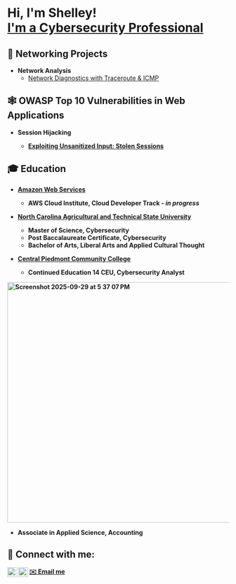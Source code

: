 <h1>Hi, I'm Shelley! <br/><a href="https://www.linkedin.com/in/shelleysearcy/">I'm a Cybersecurity Professional</a></h1>

<h2>🛜 Networking Projects</h2>

- <b>Network Analysis</b>
  - [Network Diagnostics with Traceroute & ICMP](https://github.com/Shell-in-Command/Networking-Projects/tree/main)

<h2>🕸️ OWASP Top 10 Vulnerabilities in Web Applications</h2>

- <b>Session Hijacking
    - [Exploiting Unsanitized Input: Stolen Sessions](https://github.com/CTRLShelley/Session-Hijacking)


<h2> 🎓 Education</h2>

- [<b>Amazon Web Services</b>](https://aws.amazon.com/?nc2=h_home)
  - AWS Cloud Institute, Cloud Developer Track - <i>in progress</i>


- <b>[North Carolina Agricultural and Technical State University</b>](https://www.ncat.edu)
  - Master of Science, Cybersecurity
  - Post Baccalaureate Certificate, Cybersecurity
  - Bachelor of Arts, Liberal Arts and Applied Cultural Thought


- [<b>Central Piedmont Community College</b>](https://www.cpcc.edu)
  - Continued Education 14 CEU, Cybersecurity Analyst
<img width="711" height="548" alt="Screenshot 2025-09-29 at 5 37 07 PM" src="https://github.com/user-attachments/assets/ed1c115d-faea-42c2-8c1e-5afebaceebe7" />


  - Associate in Applied Science, Accounting

<h2> 🤳 Connect with me:</h2>

[<img align="left" alt="CTRLShelley | YouTube" width="22px" src="https://cdn.jsdelivr.net/npm/simple-icons@v3/icons/youtube.svg" />][youtube]
[<img align="left" alt="Shelley Searcy | LinkedIn" width="22px" src="https://cdn.jsdelivr.net/npm/simple-icons@v3/icons/linkedin.svg" />][linkedin]

[youtube]: https://www.youtube.com/@CTRLShelley
[linkedin]: https://linkedin.com/in/shelleysearcy/
<a href="mailto:shelleysearcy@aol.com"> ✉️ Email me</a>
